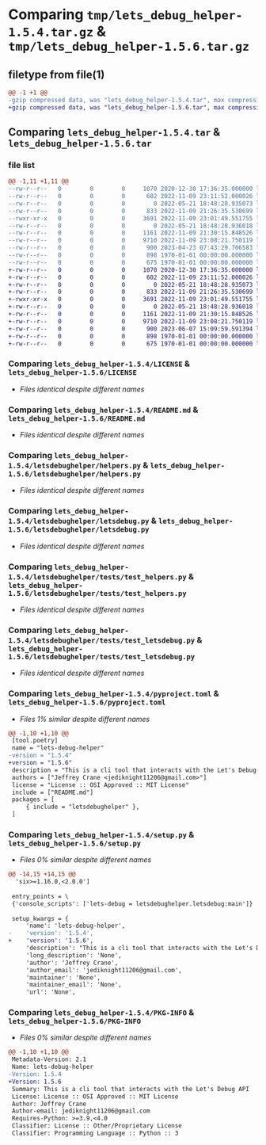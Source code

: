 # Comparing `tmp/lets_debug_helper-1.5.4.tar.gz` & `tmp/lets_debug_helper-1.5.6.tar.gz`

## filetype from file(1)

```diff
@@ -1 +1 @@
-gzip compressed data, was "lets_debug_helper-1.5.4.tar", max compression
+gzip compressed data, was "lets_debug_helper-1.5.6.tar", max compression
```

## Comparing `lets_debug_helper-1.5.4.tar` & `lets_debug_helper-1.5.6.tar`

### file list

```diff
@@ -1,11 +1,11 @@
--rw-r--r--   0        0        0     1070 2020-12-30 17:36:35.000000 lets_debug_helper-1.5.4/LICENSE
--rw-r--r--   0        0        0      602 2022-11-09 23:11:52.000026 lets_debug_helper-1.5.4/README.md
--rw-r--r--   0        0        0        0 2022-05-21 18:48:28.935073 lets_debug_helper-1.5.4/letsdebughelper/__init__.py
--rw-r--r--   0        0        0      833 2022-11-09 21:26:35.530699 lets_debug_helper-1.5.4/letsdebughelper/helpers.py
--rwxr-xr-x   0        0        0     3691 2022-11-09 23:01:49.551755 lets_debug_helper-1.5.4/letsdebughelper/letsdebug.py
--rw-r--r--   0        0        0        0 2022-05-21 18:48:28.936018 lets_debug_helper-1.5.4/letsdebughelper/tests/__init__.py
--rw-r--r--   0        0        0     1161 2022-11-09 21:30:15.848526 lets_debug_helper-1.5.4/letsdebughelper/tests/test_helpers.py
--rw-r--r--   0        0        0     9710 2022-11-09 23:08:21.750119 lets_debug_helper-1.5.4/letsdebughelper/tests/test_letsdebug.py
--rw-r--r--   0        0        0      900 2023-04-23 07:43:29.706583 lets_debug_helper-1.5.4/pyproject.toml
--rw-r--r--   0        0        0      898 1970-01-01 00:00:00.000000 lets_debug_helper-1.5.4/setup.py
--rw-r--r--   0        0        0      675 1970-01-01 00:00:00.000000 lets_debug_helper-1.5.4/PKG-INFO
+-rw-r--r--   0        0        0     1070 2020-12-30 17:36:35.000000 lets_debug_helper-1.5.6/LICENSE
+-rw-r--r--   0        0        0      602 2022-11-09 23:11:52.000026 lets_debug_helper-1.5.6/README.md
+-rw-r--r--   0        0        0        0 2022-05-21 18:48:28.935073 lets_debug_helper-1.5.6/letsdebughelper/__init__.py
+-rw-r--r--   0        0        0      833 2022-11-09 21:26:35.530699 lets_debug_helper-1.5.6/letsdebughelper/helpers.py
+-rwxr-xr-x   0        0        0     3691 2022-11-09 23:01:49.551755 lets_debug_helper-1.5.6/letsdebughelper/letsdebug.py
+-rw-r--r--   0        0        0        0 2022-05-21 18:48:28.936018 lets_debug_helper-1.5.6/letsdebughelper/tests/__init__.py
+-rw-r--r--   0        0        0     1161 2022-11-09 21:30:15.848526 lets_debug_helper-1.5.6/letsdebughelper/tests/test_helpers.py
+-rw-r--r--   0        0        0     9710 2022-11-09 23:08:21.750119 lets_debug_helper-1.5.6/letsdebughelper/tests/test_letsdebug.py
+-rw-r--r--   0        0        0      900 2023-06-07 15:09:59.591394 lets_debug_helper-1.5.6/pyproject.toml
+-rw-r--r--   0        0        0      898 1970-01-01 00:00:00.000000 lets_debug_helper-1.5.6/setup.py
+-rw-r--r--   0        0        0      675 1970-01-01 00:00:00.000000 lets_debug_helper-1.5.6/PKG-INFO
```

### Comparing `lets_debug_helper-1.5.4/LICENSE` & `lets_debug_helper-1.5.6/LICENSE`

 * *Files identical despite different names*

### Comparing `lets_debug_helper-1.5.4/README.md` & `lets_debug_helper-1.5.6/README.md`

 * *Files identical despite different names*

### Comparing `lets_debug_helper-1.5.4/letsdebughelper/helpers.py` & `lets_debug_helper-1.5.6/letsdebughelper/helpers.py`

 * *Files identical despite different names*

### Comparing `lets_debug_helper-1.5.4/letsdebughelper/letsdebug.py` & `lets_debug_helper-1.5.6/letsdebughelper/letsdebug.py`

 * *Files identical despite different names*

### Comparing `lets_debug_helper-1.5.4/letsdebughelper/tests/test_helpers.py` & `lets_debug_helper-1.5.6/letsdebughelper/tests/test_helpers.py`

 * *Files identical despite different names*

### Comparing `lets_debug_helper-1.5.4/letsdebughelper/tests/test_letsdebug.py` & `lets_debug_helper-1.5.6/letsdebughelper/tests/test_letsdebug.py`

 * *Files identical despite different names*

### Comparing `lets_debug_helper-1.5.4/pyproject.toml` & `lets_debug_helper-1.5.6/pyproject.toml`

 * *Files 1% similar despite different names*

```diff
@@ -1,10 +1,10 @@
 [tool.poetry]
 name = "lets-debug-helper"
-version = "1.5.4"
+version = "1.5.6"
 description = "This is a cli tool that interacts with the Let's Debug API"
 authors = ["Jeffrey Crane <jediknight11206@gmail.com>"]
 license = "License :: OSI Approved :: MIT License"
 include = ["README.md"]
 packages = [
     { include = "letsdebughelper" },
 ]
```

### Comparing `lets_debug_helper-1.5.4/setup.py` & `lets_debug_helper-1.5.6/setup.py`

 * *Files 0% similar despite different names*

```diff
@@ -14,15 +14,15 @@
  'six>=1.16.0,<2.0.0']
 
 entry_points = \
 {'console_scripts': ['lets-debug = letsdebughelper.letsdebug:main']}
 
 setup_kwargs = {
     'name': 'lets-debug-helper',
-    'version': '1.5.4',
+    'version': '1.5.6',
     'description': "This is a cli tool that interacts with the Let's Debug API",
     'long_description': 'None',
     'author': 'Jeffrey Crane',
     'author_email': 'jediknight11206@gmail.com',
     'maintainer': 'None',
     'maintainer_email': 'None',
     'url': 'None',
```

### Comparing `lets_debug_helper-1.5.4/PKG-INFO` & `lets_debug_helper-1.5.6/PKG-INFO`

 * *Files 0% similar despite different names*

```diff
@@ -1,10 +1,10 @@
 Metadata-Version: 2.1
 Name: lets-debug-helper
-Version: 1.5.4
+Version: 1.5.6
 Summary: This is a cli tool that interacts with the Let's Debug API
 License: License :: OSI Approved :: MIT License
 Author: Jeffrey Crane
 Author-email: jediknight11206@gmail.com
 Requires-Python: >=3.9,<4.0
 Classifier: License :: Other/Proprietary License
 Classifier: Programming Language :: Python :: 3
```

